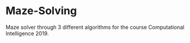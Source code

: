 # Maze-Solving
Maze solver through 3 different algorithms for the course Computational Intelligence 2019.
